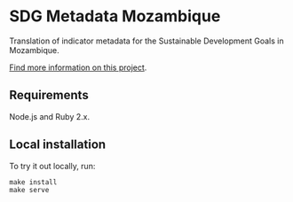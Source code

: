 # SDG Metadata Mozambique

Translation of indicator metadata for the Sustainable Development Goals in Mozambique.

[Find more information on this project](https://brock.tips/sdg-metadata-mz/).

## Requirements

Node.js and Ruby 2.x.

## Local installation

To try it out locally, run:

```
make install
make serve
```
